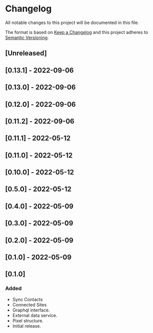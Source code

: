 # Changelog 

All notable changes to this project will be documented in this file.

The format is based on [Keep a Changelog](http://keepachangelog.com/en/1.0.0/)
and this project adheres to [Semantic Versioning](http://semver.org/spec/v2.0.0.html).

## [Unreleased]

## [0.13.1] - 2022-09-06

## [0.13.0] - 2022-09-06

## [0.12.0] - 2022-09-06

## [0.11.2] - 2022-09-06

## [0.11.1] - 2022-05-12

## [0.11.0] - 2022-05-12

## [0.10.0] - 2022-05-12

## [0.5.0] - 2022-05-12

## [0.4.0] - 2022-05-09

## [0.3.0] - 2022-05-09

## [0.2.0] - 2022-05-09

## [0.1.0] - 2022-05-09

## [0.1.0]

### Added

- Sync Contacts
- Connected Sites
- Graphql interface.
- External data service.
- Pixel structure.
- Initial release.

